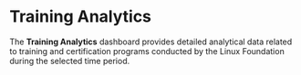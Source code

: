 # Training Analytics

The **Training  Analytics** dashboard provides detailed analytical data related to training and certification programs conducted by the Linux Foundation during the selected time period.

###
